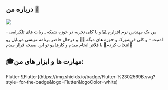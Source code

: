 ## درباره من 📍
<img src=https://github.com/mrjove/mrjove/assets/76074041/a387e392-3ff5-4dfc-8a5e-ba129c4554df></img>
<p> من یک مهندس نرم افزارم 💻 و با کلی تجربه در حوزه شبکه ـ ربات های تلگرامی  - امنیت - و کلی فریمورک و حوزه های دیگه 🙌🏻 و درحال حاضر برنامه نویسی موبایل رو انتخاب کردم📱 با فلاتر انجام میدم و کارهامو تو این صفحه قرار میدم🫡</p>
<h2>🎓مهارت ها و ابزار های من: </h2>
Flutter 	![Flutter](https://img.shields.io/badge/Flutter-%2302569B.svg?style=for-the-badge&logo=Flutter&logoColor=white)
